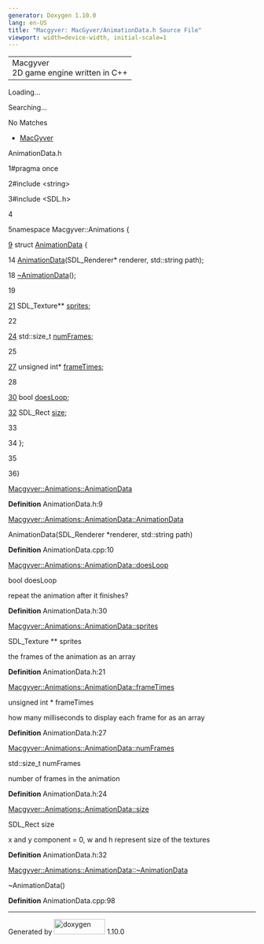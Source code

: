 ```yaml
---
generator: Doxygen 1.10.0
lang: en-US
title: "Macgyver: MacGyver/AnimationData.h Source File"
viewport: width=device-width, initial-scale=1
---
```


<div id="top">

<div id="titlearea">

<table data-cellspacing="0" data-cellpadding="0">
<colgroup>
<col style="width: 100%" />
</colgroup>
<tbody>
<tr id="projectrow" class="odd">
<td id="projectalign"><div id="projectname">
Macgyver
</div>
<div id="projectbrief">
2D game engine written in C++
</div></td>
</tr>
</tbody>
</table>

</div>

<div id="main-nav">

</div>

<div id="MSearchSelectWindow"
onmouseover="return searchBox.OnSearchSelectShow()"
onmouseout="return searchBox.OnSearchSelectHide()"
onkeydown="return searchBox.OnSearchSelectKey(event)">

</div>

<div id="MSearchResultsWindow">

<div id="MSearchResults">

<div class="SRPage">

<div id="SRIndex">

<div id="SRResults">

</div>

<div id="Loading" class="SRStatus">

Loading...

</div>

<div id="Searching" class="SRStatus">

Searching...

</div>

<div id="NoMatches" class="SRStatus">

No Matches

</div>

</div>

</div>

</div>

</div>

<div id="nav-path" class="navpath">

- <a href="dir_e610925873bfe0bf19b07ca2b4f6d40b.html"
  class="el">MacGyver</a>

</div>

</div>

<div class="header">

<div class="headertitle">

<div class="title">

AnimationData.h

</div>

</div>

</div>

<div class="contents">

<div class="fragment">

<div class="line">

<span id="l00001"></span><span class="lineno">
1</span><span class="preprocessor">\#pragma once</span>

</div>

<div class="line">

<span id="l00002"></span><span class="lineno">
2</span><span class="preprocessor">\#include \<string\></span>

</div>

<div class="line">

<span id="l00003"></span><span class="lineno">
3</span><span class="preprocessor">\#include \<SDL.h\></span>

</div>

<div class="line">

<span id="l00004"></span><span class="lineno"> 4</span>

</div>

<div class="line">

<span id="l00005"></span><span class="lineno">
5</span><span class="keyword">namespace </span>Macgyver::Animations {

</div>

<div id="foldopen00009" class="foldopen" data-start="{" end="};">

<div class="line">

<span id="l00009"></span><span class="lineno">
<a href="struct_macgyver_1_1_animations_1_1_animation_data.html"
class="line">9</a></span> <span class="keyword">struct
</span><a href="struct_macgyver_1_1_animations_1_1_animation_data.html"
class="code hl_struct">AnimationData</a> {

</div>

<div class="line">

<span id="l00014"></span><span class="lineno"> 14</span> <a
href="struct_macgyver_1_1_animations_1_1_animation_data.html#a1bba3352bfc5efab0bd48ef1a47f5eac"
class="code hl_function">AnimationData</a>(SDL_Renderer\* renderer,
std::string path);

</div>

<div class="line">

<span id="l00018"></span><span class="lineno"> 18</span> <a
href="struct_macgyver_1_1_animations_1_1_animation_data.html#a9fce43b3e7113a424934320c647b53a3"
class="code hl_function">~AnimationData</a>();

</div>

<div class="line">

<span id="l00019"></span><span class="lineno"> 19</span>

</div>

<div class="line">

<span id="l00021"></span><span class="lineno"> <a
href="struct_macgyver_1_1_animations_1_1_animation_data.html#a4a0bde5d5a63d192626b23bc418036b3"
class="line">21</a></span> SDL_Texture\*\* <a
href="struct_macgyver_1_1_animations_1_1_animation_data.html#a4a0bde5d5a63d192626b23bc418036b3"
class="code hl_variable">sprites</a>;

</div>

<div class="line">

<span id="l00022"></span><span class="lineno"> 22</span>

</div>

<div class="line">

<span id="l00024"></span><span class="lineno"> <a
href="struct_macgyver_1_1_animations_1_1_animation_data.html#a5f6fd587810b2db1bc055430359a1fb6"
class="line">24</a></span> std::size_t <a
href="struct_macgyver_1_1_animations_1_1_animation_data.html#a5f6fd587810b2db1bc055430359a1fb6"
class="code hl_variable">numFrames</a>;

</div>

<div class="line">

<span id="l00025"></span><span class="lineno"> 25</span>

</div>

<div class="line">

<span id="l00027"></span><span class="lineno"> <a
href="struct_macgyver_1_1_animations_1_1_animation_data.html#a4b70fa000e2c59c4ca297e3d17ed326c"
class="line">27</a></span> <span class="keywordtype">unsigned</span>
<span class="keywordtype">int</span>\* <a
href="struct_macgyver_1_1_animations_1_1_animation_data.html#a4b70fa000e2c59c4ca297e3d17ed326c"
class="code hl_variable">frameTimes</a>;

</div>

<div class="line">

<span id="l00028"></span><span class="lineno"> 28</span>

</div>

<div class="line">

<span id="l00030"></span><span class="lineno"> <a
href="struct_macgyver_1_1_animations_1_1_animation_data.html#a44f4dbe2a9769421dcf33b08828c24b5"
class="line">30</a></span> <span class="keywordtype">bool</span> <a
href="struct_macgyver_1_1_animations_1_1_animation_data.html#a44f4dbe2a9769421dcf33b08828c24b5"
class="code hl_variable">doesLoop</a>;

</div>

<div class="line">

<span id="l00032"></span><span class="lineno"> <a
href="struct_macgyver_1_1_animations_1_1_animation_data.html#a6119069396d7bcd0c727e71a0de48e55"
class="line">32</a></span> SDL_Rect <a
href="struct_macgyver_1_1_animations_1_1_animation_data.html#a6119069396d7bcd0c727e71a0de48e55"
class="code hl_variable">size</a>;

</div>

<div class="line">

<span id="l00033"></span><span class="lineno"> 33</span>

</div>

<div class="line">

<span id="l00034"></span><span class="lineno"> 34</span> };

</div>

</div>

<div class="line">

<span id="l00035"></span><span class="lineno"> 35</span>

</div>

<div class="line">

<span id="l00036"></span><span class="lineno"> 36</span>}

</div>

<div id="astruct_macgyver_1_1_animations_1_1_animation_data_html"
class="ttc">

<div class="ttname">

[Macgyver::Animations::AnimationData](struct_macgyver_1_1_animations_1_1_animation_data.html)

</div>

<div class="ttdef">

**Definition** AnimationData.h:9

</div>

</div>

<div id="astruct_macgyver_1_1_animations_1_1_animation_data_html_a1bba3352bfc5efab0bd48ef1a47f5eac"
class="ttc">

<div class="ttname">

[Macgyver::Animations::AnimationData::AnimationData](struct_macgyver_1_1_animations_1_1_animation_data.html#a1bba3352bfc5efab0bd48ef1a47f5eac)

</div>

<div class="ttdeci">

AnimationData(SDL_Renderer \*renderer, std::string path)

</div>

<div class="ttdef">

**Definition** AnimationData.cpp:10

</div>

</div>

<div id="astruct_macgyver_1_1_animations_1_1_animation_data_html_a44f4dbe2a9769421dcf33b08828c24b5"
class="ttc">

<div class="ttname">

[Macgyver::Animations::AnimationData::doesLoop](struct_macgyver_1_1_animations_1_1_animation_data.html#a44f4dbe2a9769421dcf33b08828c24b5)

</div>

<div class="ttdeci">

bool doesLoop

</div>

<div class="ttdoc">

repeat the animation after it finishes?

</div>

<div class="ttdef">

**Definition** AnimationData.h:30

</div>

</div>

<div id="astruct_macgyver_1_1_animations_1_1_animation_data_html_a4a0bde5d5a63d192626b23bc418036b3"
class="ttc">

<div class="ttname">

[Macgyver::Animations::AnimationData::sprites](struct_macgyver_1_1_animations_1_1_animation_data.html#a4a0bde5d5a63d192626b23bc418036b3)

</div>

<div class="ttdeci">

SDL_Texture \*\* sprites

</div>

<div class="ttdoc">

the frames of the animation as an array

</div>

<div class="ttdef">

**Definition** AnimationData.h:21

</div>

</div>

<div id="astruct_macgyver_1_1_animations_1_1_animation_data_html_a4b70fa000e2c59c4ca297e3d17ed326c"
class="ttc">

<div class="ttname">

[Macgyver::Animations::AnimationData::frameTimes](struct_macgyver_1_1_animations_1_1_animation_data.html#a4b70fa000e2c59c4ca297e3d17ed326c)

</div>

<div class="ttdeci">

unsigned int \* frameTimes

</div>

<div class="ttdoc">

how many milliseconds to display each frame for as an array

</div>

<div class="ttdef">

**Definition** AnimationData.h:27

</div>

</div>

<div id="astruct_macgyver_1_1_animations_1_1_animation_data_html_a5f6fd587810b2db1bc055430359a1fb6"
class="ttc">

<div class="ttname">

[Macgyver::Animations::AnimationData::numFrames](struct_macgyver_1_1_animations_1_1_animation_data.html#a5f6fd587810b2db1bc055430359a1fb6)

</div>

<div class="ttdeci">

std::size_t numFrames

</div>

<div class="ttdoc">

number of frames in the animation

</div>

<div class="ttdef">

**Definition** AnimationData.h:24

</div>

</div>

<div id="astruct_macgyver_1_1_animations_1_1_animation_data_html_a6119069396d7bcd0c727e71a0de48e55"
class="ttc">

<div class="ttname">

[Macgyver::Animations::AnimationData::size](struct_macgyver_1_1_animations_1_1_animation_data.html#a6119069396d7bcd0c727e71a0de48e55)

</div>

<div class="ttdeci">

SDL_Rect size

</div>

<div class="ttdoc">

x and y component = 0, w and h represent size of the textures

</div>

<div class="ttdef">

**Definition** AnimationData.h:32

</div>

</div>

<div id="astruct_macgyver_1_1_animations_1_1_animation_data_html_a9fce43b3e7113a424934320c647b53a3"
class="ttc">

<div class="ttname">

[Macgyver::Animations::AnimationData::~AnimationData](struct_macgyver_1_1_animations_1_1_animation_data.html#a9fce43b3e7113a424934320c647b53a3)

</div>

<div class="ttdeci">

~AnimationData()

</div>

<div class="ttdef">

**Definition** AnimationData.cpp:98

</div>

</div>

</div>

</div>

------------------------------------------------------------------------

<span class="small">Generated
by [<img src="doxygen.svg" class="footer" width="104" height="31"
alt="doxygen" />](https://www.doxygen.org/index.html) 1.10.0</span>
